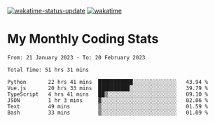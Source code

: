 [![wakatime-status-update](https://github.com/noopurphalak/noopurphalak/workflows/wakatime-status-update/badge.svg)](https://github.com/noopurphalak/noopurphalak/actions/workflows/main.yml)
[![wakatime](https://wakatime.com/badge/user/80ace140-ef40-4fdd-b8ed-f3be3d2e1aea.svg)](https://wakatime.com/@80ace140-ef40-4fdd-b8ed-f3be3d2e1aea)

# My Monthly Coding Stats

<!--START_SECTION:waka-->

```text
From: 21 January 2023 - To: 20 February 2023

Total Time: 51 hrs 31 mins

Python       22 hrs 41 mins  ███████████░░░░░░░░░░░░░░   43.94 %
Vue.js       20 hrs 33 mins  ██████████░░░░░░░░░░░░░░░   39.79 %
TypeScript   4 hrs 41 mins   ██▒░░░░░░░░░░░░░░░░░░░░░░   09.10 %
JSON         1 hr 3 mins     ▓░░░░░░░░░░░░░░░░░░░░░░░░   02.06 %
Text         49 mins         ▒░░░░░░░░░░░░░░░░░░░░░░░░   01.59 %
Bash         33 mins         ▒░░░░░░░░░░░░░░░░░░░░░░░░   01.09 %
```

<!--END_SECTION:waka-->
